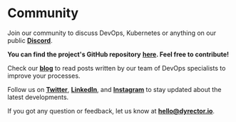 # Community

Join our community to discuss DevOps, Kubernetes or anything on our public [**Discord**](https://discord.com/invite/hMyT9cbYFD).

**You can find the project's GitHub repository** [**here**](https://github.com/dyrector-io/dyrectorio/)**. Feel free to contribute!**

Check our [**blog**](https://blog.dyrector.io/) to read posts written by our team of DevOps specialists to improve your processes.

Follow us on [**Twitter**](https://twitter.com/dyrectorio), [**LinkedIn**](https://www.linkedin.com/company/dyrectorio/), and [**Instagram**](https://www.instagram.com/dyrectorio/) to stay updated about the latest developments.

If you got any question or feedback, let us know at [**hello@dyrector.io**](mailto:hello@dyrector.io).
